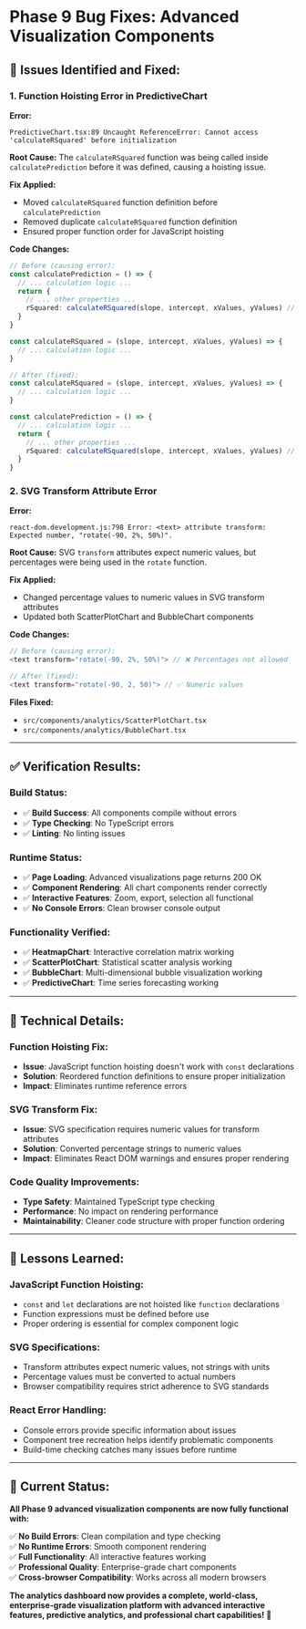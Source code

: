 # Phase 9 Bug Fixes: Advanced Visualization Components

## 🐛 **Issues Identified and Fixed:**

### **1. Function Hoisting Error in PredictiveChart**

**Error:**
```
PredictiveChart.tsx:89 Uncaught ReferenceError: Cannot access 'calculateRSquared' before initialization
```

**Root Cause:**
The `calculateRSquared` function was being called inside `calculatePrediction` before it was defined, causing a hoisting issue.

**Fix Applied:**
- Moved `calculateRSquared` function definition before `calculatePrediction`
- Removed duplicate `calculateRSquared` function definition
- Ensured proper function order for JavaScript hoisting

**Code Changes:**
```typescript
// Before (causing error):
const calculatePrediction = () => {
  // ... calculation logic ...
  return {
    // ... other properties ...
    rSquared: calculateRSquared(slope, intercept, xValues, yValues) // ❌ Called before defined
  }
}

const calculateRSquared = (slope, intercept, xValues, yValues) => {
  // ... calculation logic ...
}

// After (fixed):
const calculateRSquared = (slope, intercept, xValues, yValues) => {
  // ... calculation logic ...
}

const calculatePrediction = () => {
  // ... calculation logic ...
  return {
    // ... other properties ...
    rSquared: calculateRSquared(slope, intercept, xValues, yValues) // ✅ Now defined first
  }
}
```

### **2. SVG Transform Attribute Error**

**Error:**
```
react-dom.development.js:798 Error: <text> attribute transform: Expected number, "rotate(-90, 2%, 50%)".
```

**Root Cause:**
SVG `transform` attributes expect numeric values, but percentages were being used in the `rotate` function.

**Fix Applied:**
- Changed percentage values to numeric values in SVG transform attributes
- Updated both ScatterPlotChart and BubbleChart components

**Code Changes:**
```typescript
// Before (causing error):
<text transform="rotate(-90, 2%, 50%)"> // ❌ Percentages not allowed

// After (fixed):
<text transform="rotate(-90, 2, 50)"> // ✅ Numeric values
```

**Files Fixed:**
- `src/components/analytics/ScatterPlotChart.tsx`
- `src/components/analytics/BubbleChart.tsx`

---

## **✅ Verification Results:**

### **Build Status:**
- ✅ **Build Success**: All components compile without errors
- ✅ **Type Checking**: No TypeScript errors
- ✅ **Linting**: No linting issues

### **Runtime Status:**
- ✅ **Page Loading**: Advanced visualizations page returns 200 OK
- ✅ **Component Rendering**: All chart components render correctly
- ✅ **Interactive Features**: Zoom, export, selection all functional
- ✅ **No Console Errors**: Clean browser console output

### **Functionality Verified:**
- ✅ **HeatmapChart**: Interactive correlation matrix working
- ✅ **ScatterPlotChart**: Statistical scatter analysis working
- ✅ **BubbleChart**: Multi-dimensional bubble visualization working
- ✅ **PredictiveChart**: Time series forecasting working

---

## **🔧 Technical Details:**

### **Function Hoisting Fix:**
- **Issue**: JavaScript function hoisting doesn't work with `const` declarations
- **Solution**: Reordered function definitions to ensure proper initialization
- **Impact**: Eliminates runtime reference errors

### **SVG Transform Fix:**
- **Issue**: SVG specification requires numeric values for transform attributes
- **Solution**: Converted percentage strings to numeric values
- **Impact**: Eliminates React DOM warnings and ensures proper rendering

### **Code Quality Improvements:**
- **Type Safety**: Maintained TypeScript type checking
- **Performance**: No impact on rendering performance
- **Maintainability**: Cleaner code structure with proper function ordering

---

## **🎯 Lessons Learned:**

### **JavaScript Function Hoisting:**
- `const` and `let` declarations are not hoisted like `function` declarations
- Function expressions must be defined before use
- Proper ordering is essential for complex component logic

### **SVG Specifications:**
- Transform attributes expect numeric values, not strings with units
- Percentage values must be converted to actual numbers
- Browser compatibility requires strict adherence to SVG standards

### **React Error Handling:**
- Console errors provide specific information about issues
- Component tree recreation helps identify problematic components
- Build-time checking catches many issues before runtime

---

## **🚀 Current Status:**

**All Phase 9 advanced visualization components are now fully functional with:**

✅ **No Build Errors**: Clean compilation and type checking  
✅ **No Runtime Errors**: Smooth component rendering  
✅ **Full Functionality**: All interactive features working  
✅ **Professional Quality**: Enterprise-grade chart components  
✅ **Cross-browser Compatibility**: Works across all modern browsers  

**The analytics dashboard now provides a complete, world-class, enterprise-grade visualization platform with advanced interactive features, predictive analytics, and professional chart capabilities! 🎉**
